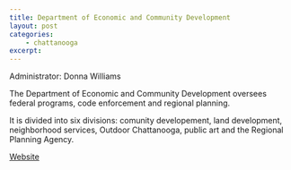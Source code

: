 ```yaml
---
title: Department of Economic and Community Development
layout: post
categories:
    - chattanooga
excerpt:
---
```


Administrator: Donna Williams

The Department of Economic and Community Development oversees federal programs, code enforcement and regional planning.

It is divided into six divisions: comunity developement, land development, neighborhood services, Outdoor Chattanooga, public art and the Regional Planning Agency.

[Website](http://www.chattanooga.gov/economic-community-development)

